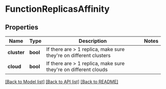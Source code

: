 # FunctionReplicasAffinity

## Properties

Name | Type | Description | Notes
------------ | ------------- | ------------- | -------------
**cluster** | **bool** | If there are > 1 replica, make sure they're on different clusters | 
**cloud** | **bool** | If there are > 1 replica, make sure they're on different clouds | 

[[Back to Model list]](../README.md#documentation-for-models) [[Back to API list]](../README.md#documentation-for-api-endpoints) [[Back to README]](../README.md)


